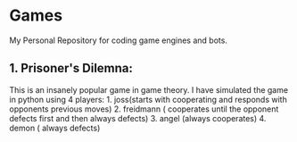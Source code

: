 # Games
My Personal Repository for coding game engines and bots. 

## 1. Prisoner's Dilemna:
This is an insanely popular game in game theory. I have simulated the game in python using 4 players: 1. joss(starts with cooperating and responds with opponents previous moves) 2. freidmann ( cooperates until the opponent defects first and then always defects) 3. angel (always cooperates) 4. demon ( always defects)
